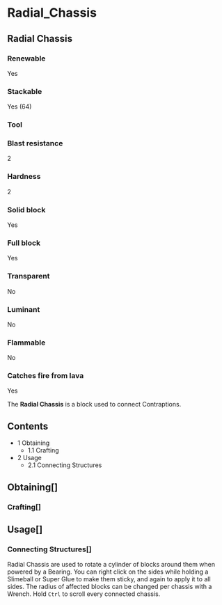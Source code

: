 # Radial_Chassis

## Radial Chassis

### Renewable

Yes

### Stackable

Yes (64)

### Tool

### Blast resistance

2

### Hardness

2

### Solid block

Yes

### Full block

Yes

### Transparent

No

### Luminant

No

### Flammable

No

### Catches fire from lava

Yes

The **Radial Chassis** is a block used to connect Contraptions.

## Contents

- 1 Obtaining
    - 1.1 Crafting
- 2 Usage
    - 2.1 Connecting Structures

## Obtaining[]

### Crafting[]

## Usage[]

### Connecting Structures[]

Radial Chassis are used to rotate a cylinder of blocks around them when powered by a Bearing. You can right click on the sides while holding a Slimeball or Super Glue to make them sticky, and again to apply it to all sides. The radius of affected blocks can be changed per chassis with a Wrench. Hold `Ctrl` to scroll every connected chassis.
